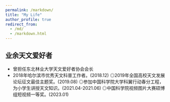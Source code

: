 ```yaml
---
permalink: /markdown/
title: "My Life"
author_profile: true
redirect_from: 
  - /md/
  - /markdown.html
---
```


## 业余天文爱好者
- 曾担任东北林业大学天文爱好者协会会长
- 2018年哈尔滨市优秀天文科普工作者。(2018.12)
◎2019年全国高校天文发展论坛征文最佳主题奖。(2019.08)
◎参加中国科学院大学科翼行动春分工程，为小学生讲授天文知识。(2021.04-2021.06)
◎中国科学院视频图片大赛硕博组短视频一等奖。(2023.01)


